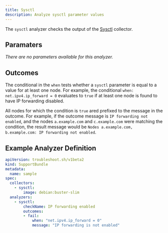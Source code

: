 ```yaml
---
title: Sysctl
description: Analyze sysctl parameter values
---
```


The `sysctl` analyzer checks the output of the [Sysctl](/collect/sysctl/) collector.

## Paramaters

*There are no parameters available for this analyzer.*

## Outcomes

The conditional in the `when` tests whether a `sysctl` parameter is equal to a value for at least one node.
For example, the conditional `when: net.ipv4.ip_forward = 0` evaluates to `true` if at least one node is found to have IP forwarding disabled.

All nodes for which the condition is `true` ared prefixed to the message in the outcome.
For example, if the outcome message is `IP forwarding not enabled`, and the nodes `a.example.com` and `c.example.com` were matching the condition, the result message would be `Nodes a.example.com, b.example.com: IP forwarding not enabled`.


## Example Analyzer Definition

```yaml
apiVersion: troubleshoot.sh/v1beta2
kind: SupportBundle
metadata:
  name: sample
spec:
  collectors:
    - sysctl:
        image: debian:buster-slim
  analyzers:
    - sysctl:
        checkName: IP forwarding enabled
        outcomes:
        - fail:
            when: "net.ipv4.ip_forward = 0"
            message: "IP forwarding is not enabled"

